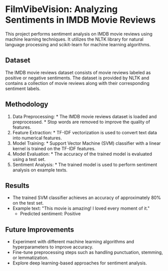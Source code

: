 # FilmVibeVision: Analyzing Sentiments in IMDB Movie Reviews
This project performs sentiment analysis on IMDB movie reviews using machine learning techniques. It utilizes the NLTK library for natural language processing and scikit-learn for machine learning algorithms.

## Dataset
The IMDB movie reviews dataset consists of movie reviews labeled as positive or negative sentiments. The dataset is provided by NLTK and contains a collection of movie reviews along with their corresponding sentiment labels.

## Methodology
1. Data Preprocessing: * The IMDB movie reviews dataset is loaded and preprocessed. * Stop words are removed to improve the quality of features.
2. Feature Extraction: * TF-IDF vectorization is used to convert text data into numerical features.
3. Model Training: * Support Vector Machine (SVM) classifier with a linear kernel is trained on the TF-IDF features.
4. Model Evaluation: * The accuracy of the trained model is evaluated using a test set.
5. Sentiment Analysis: * The trained model is used to perform sentiment analysis on example texts.

## Results
* The trained SVM classifier achieves an accuracy of approximately 80% on the test set.
* Example text: "This movie is amazing! I loved every moment of it."
   * Predicted sentiment: Positive

## Future Improvements
* Experiment with different machine learning algorithms and hyperparameters to improve accuracy.
* Fine-tune preprocessing steps such as handling punctuation, stemming, or lemmatization.
* Explore deep learning-based approaches for sentiment analysis.
